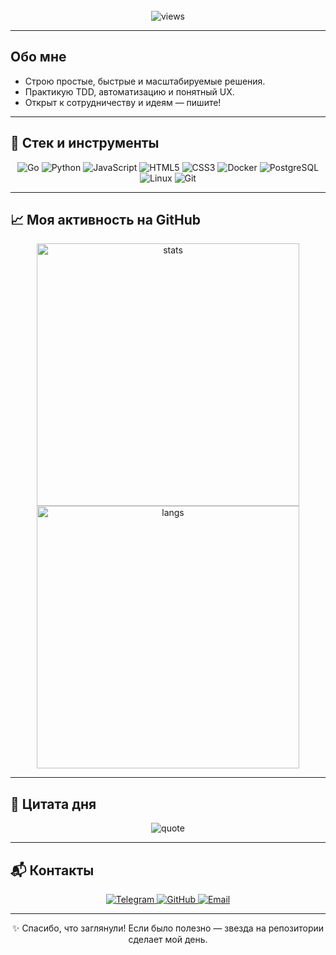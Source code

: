<div align="center">
  
  <br/>
  <img src="https://komarev.com/ghpvc/?username=MaksymLeiber&style=flat-square&color=2e3a59" alt="views" />

</div>

<hr/>

## Обо мне

- Строю простые, быстрые и масштабируемые решения.
- Практикую TDD, автоматизацию и понятный UX.
- Открыт к сотрудничеству и идеям — пишите!

<hr/>

## 🧰 Стек и инструменты

<p align="center">
  <img src="https://img.shields.io/badge/Go-00ADD8?style=for-the-badge&logo=go&logoColor=white" alt="Go" />
  <img src="https://img.shields.io/badge/Python-3776AB?style=for-the-badge&logo=python&logoColor=white" alt="Python" />
  <img src="https://img.shields.io/badge/JavaScript-F7DF1E?style=for-the-badge&logo=javascript&logoColor=000" alt="JavaScript" />
  <img src="https://img.shields.io/badge/HTML5-E34F26?style=for-the-badge&logo=html5&logoColor=white" alt="HTML5" />
  <img src="https://img.shields.io/badge/CSS3-1572B6?style=for-the-badge&logo=css3&logoColor=white" alt="CSS3" />
  <img src="https://img.shields.io/badge/Docker-2496ED?style=for-the-badge&logo=docker&logoColor=white" alt="Docker" />
  <img src="https://img.shields.io/badge/PostgreSQL-4169E1?style=for-the-badge&logo=postgresql&logoColor=white" alt="PostgreSQL" />
  <img src="https://img.shields.io/badge/Linux-FCC624?style=for-the-badge&logo=linux&logoColor=000" alt="Linux" />
  <img src="https://img.shields.io/badge/Git-F05032?style=for-the-badge&logo=git&logoColor=white" alt="Git" />
</p>

<hr/>

## 📈 Моя активность на GitHub

<p align="center">
  <img src="https://github-readme-stats.vercel.app/api?username=MaksymLeiber&show_icons=true&hide_border=false&theme=default" width="420" alt="stats"/>
  <img src="https://github-readme-stats.vercel.app/api/top-langs/?username=MaksymLeiber&layout=compact&hide_border=false&theme=default" width="420" alt="langs"/>
</p>

<hr/>

## 🧠 Цитата дня

<p align="center">
  <img src="https://quotes-github-readme.vercel.app/api?type=horizontal&theme=light" alt="quote"/>
</p>

<hr/>

## 📬 Контакты

<p align="center">
  <a href="https://t.me/leiberpro" target="_blank">
    <img src="https://img.shields.io/badge/Telegram-229ED9?style=for-the-badge&logo=telegram&logoColor=white" alt="Telegram"/>
  </a>
  <a href="https://github.com/MaksymLeiber" target="_blank">
    <img src="https://img.shields.io/badge/GitHub-000000?style=for-the-badge&logo=github&logoColor=white" alt="GitHub"/>
  </a>
  <a href="mailto:max@leiber.pro" target="_blank">
    <img src="https://img.shields.io/badge/Email-2E3A59?style=for-the-badge&logo=gmail&logoColor=white" alt="Email"/>
  </a>
</p>

<hr/>

<div align="center">
  ✨ Спасибо, что заглянули! Если было полезно — звезда на репозитории сделает мой день.
</div>
